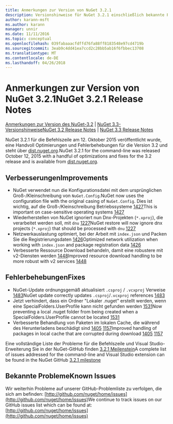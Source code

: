 ```yaml
---
title: Anmerkungen zur Version von NuGet 3.2.1
description: Versionshinweise für NuGet 3.2.1 einschließlich bekannte Probleme, Fehlerbehebungen, Funktionen und Archivierung von dcrs Design.
author: karann-msft
ms.author: karann
manager: unnir
ms.date: 11/11/2016
ms.topic: conceptual
ms.openlocfilehash: 039fabaaacfdffd76fa88ff8183548e97cd4719b
ms.sourcegitcommit: 3eab9c4dd41ea7ccd2c28bb5ab16f6fbbec13708
ms.translationtype: MT
ms.contentlocale: de-DE
ms.lasthandoff: 04/26/2018
---
```

# <a name="nuget-321-release-notes"></a><span data-ttu-id="3734a-103">Anmerkungen zur Version von NuGet 3.2.1</span><span class="sxs-lookup"><span data-stu-id="3734a-103">NuGet 3.2.1 Release Notes</span></span>

<span data-ttu-id="3734a-104">[Anmerkungen zur Version des NuGet-3.2](../release-notes/nuget-3.2.md) | [NuGet 3.3-Versionshinweise](../release-notes/nuget-3.3.md)</span><span class="sxs-lookup"><span data-stu-id="3734a-104">[NuGet 3.2 Release Notes](../release-notes/nuget-3.2.md) | [NuGet 3.3 Release Notes](../release-notes/nuget-3.3.md)</span></span>

<span data-ttu-id="3734a-105">NuGet 3.2.1 für die Befehlszeile am 12. Oktober 2015 veröffentlicht wurde, eine Handvoll Optimierungen und Fehlerbehebungen für die Version 3.2 und steht über [dist.nuget.org](http://dist.nuget.org/index.html).</span><span class="sxs-lookup"><span data-stu-id="3734a-105">NuGet 3.2.1 for the command-line was released October 12, 2015 with a handful of optimizations and fixes for the 3.2 release and is available from [dist.nuget.org](http://dist.nuget.org/index.html).</span></span>

## <a name="improvements"></a><span data-ttu-id="3734a-106">Verbesserungen</span><span class="sxs-lookup"><span data-stu-id="3734a-106">Improvements</span></span>

* <span data-ttu-id="3734a-107">NuGet verwendet nun die Konfigurationsdatei mit dem ursprünglichen Groß-/Kleinschreibung von `NuGet.Config`.</span><span class="sxs-lookup"><span data-stu-id="3734a-107">NuGet now uses the configuration file with the original casing of `NuGet.Config`.</span></span>  <span data-ttu-id="3734a-108">Dies ist wichtig, auf die Groß-/Kleinschreibung Betriebssysteme [1427](https://github.com/NuGet/Home/issues/1427)</span><span class="sxs-lookup"><span data-stu-id="3734a-108">This is important on case-sensitive operating systems [1427](https://github.com/NuGet/Home/issues/1427)</span></span>
* <span data-ttu-id="3734a-109">Wiederherstellen von NuGet ignoriert nun Dnx-Projekten (`*.xproj`), die verarbeitet werden soll, mit `dnu` [1227](https://github.com/NuGet/Home/issues/1227)</span><span class="sxs-lookup"><span data-stu-id="3734a-109">NuGet restore will now ignore dnx projects (`*.xproj`) that should be processed with `dnu` [1227](https://github.com/NuGet/Home/issues/1227)</span></span>
* <span data-ttu-id="3734a-110">Netzwerkauslastung optimiert, bei der Arbeit mit `index.json` und Packen Sie die Registrierungsdaten [1426](https://github.com/NuGet/Home/issues/1426)</span><span class="sxs-lookup"><span data-stu-id="3734a-110">Optimized network utilization when working with `index.json` and package registration data [1426](https://github.com/NuGet/Home/issues/1426)</span></span>
* <span data-ttu-id="3734a-111">Verbesserte Ressource Download behandeln, damit eine robustere mit v2-Diensten werden [1448](https://github.com/NuGet/Home/issues/1448)</span><span class="sxs-lookup"><span data-stu-id="3734a-111">Improved resource download handling to be more robust with v2 services [1448](https://github.com/NuGet/Home/issues/1448)</span></span>

## <a name="fixes"></a><span data-ttu-id="3734a-112">Fehlerbehebungen</span><span class="sxs-lookup"><span data-stu-id="3734a-112">Fixes</span></span>

* <span data-ttu-id="3734a-113">NuGet-Update ordnungsgemäß aktualisiert `.csproj` / `.vcxproj` Verweise [1483](https://github.com/NuGet/Home/issues/1483)</span><span class="sxs-lookup"><span data-stu-id="3734a-113">NuGet update correctly updates `.csproj`/`.vcxproj` references [1483](https://github.com/NuGet/Home/issues/1483)</span></span>
* <span data-ttu-id="3734a-114">Jetzt verhindert, dass ein Ordner "Lokaler .nuget" erstellt werden, wenn eine SpecialFolders.UserProfile kann nicht gefunden werden [1531](https://github.com/NuGet/Home/issues/1531)</span><span class="sxs-lookup"><span data-stu-id="3734a-114">Now preventing a local .nuget folder from being created when a SpecialFolders.UserProfile cannot be located [1531](https://github.com/NuGet/Home/issues/1531)</span></span>
* <span data-ttu-id="3734a-115">Verbesserte Behandlung von Paketen im lokalen Cache, die während des Herunterladens beschädigt sind [1405](https://github.com/NuGet/Home/issues/1405) [1157](https://github.com/NuGet/Home/issues/1157)</span><span class="sxs-lookup"><span data-stu-id="3734a-115">Improved handling of packages in local cache that are corrupted during download [1405](https://github.com/NuGet/Home/issues/1405) [1157](https://github.com/NuGet/Home/issues/1157)</span></span>

<span data-ttu-id="3734a-116">Eine vollständige Liste der Probleme für die Befehlszeile und Visual Studio-Erweiterung Sie in der NuGet-GitHub finden [3.2.1 Meilenstein](https://github.com/NuGet/Home/issues?q=milestone%3A3.2.1+is%3Aclosed)</span><span class="sxs-lookup"><span data-stu-id="3734a-116">A complete list of issues addressed for the command-line and Visual Studio extension can be found in the NuGet GitHub [3.2.1 milestone](https://github.com/NuGet/Home/issues?q=milestone%3A3.2.1+is%3Aclosed)</span></span>

## <a name="known-issues"></a><span data-ttu-id="3734a-117">Bekannte Probleme</span><span class="sxs-lookup"><span data-stu-id="3734a-117">Known Issues</span></span>

<span data-ttu-id="3734a-118">Wir weiterhin Probleme auf unserer GitHub-Problemliste zu verfolgen, die sich am befinden: [http://github.com/nuget/home/issues](http://github.com/nuget/home/issues)</span><span class="sxs-lookup"><span data-stu-id="3734a-118">We continue to track issues on our GitHub issues list which can be found at: [http://github.com/nuget/home/issues](http://github.com/nuget/home/issues)</span></span>